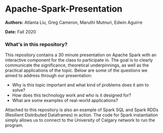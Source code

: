 # Apache-Spark-Presentation

**Authors:** Atlanta Liu, Greg Cameron, Maruthi Mutnuri, Edwin Aguirre

**Date:** Fall 2020

### What's in this repository?

This repository contains a 30 minute presentation on Apache Spark with an interactive component for the class to participate in. The goal is to clearly communicate the significance, theoretical underpinnings, as well as the practical applications of the topic. Below are some of the questions we aimed to address through our presentation:

- Why is this topic important and what kind of problems does it aim to solve?
- How does this technology work and who is it designed for?
- What are some examples of real-world applications? 

Attached to this repository is also an example of Spark SQL and Spark RDDs (Resilient Distributed Dataframes) in action. The code for Spark instantiation simply allows us to connect to the University of Calgary network to run the program. 
